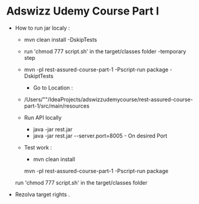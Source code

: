 # Adswizz Udemy Course Part I


* How to run jar localy : 

   - mvn clean install -DskipTests
   - run 'chmod 777 script.sh' in the target/classes folder -temporary step
   - mvn -pl rest-assured-course-part-1 -Pscript-run package -DskiptTests
   

     * Go to Location : 
    - /Users/""/IdeaProjects/adswizzudemycourse/rest-assured-course-part-1/src/main/resources
  
  * Run API locally
    
    - java -jar rest.jar 
    - java -jar rest.jar --server.port=8005 - On desired Port 
    
    
   * Test work : 
   
     - mvn clean install 
     
     mvn -pl rest-assured-course-part-1 -Pscript-run package

    run 'chmod 777 script.sh' in the target/classes folder
    

* Rezolva target rights . 
       
